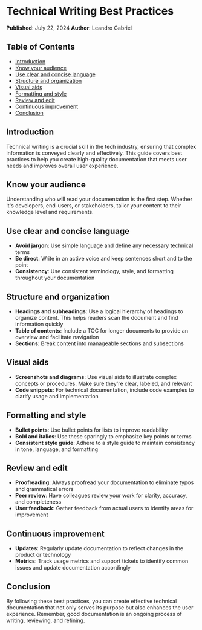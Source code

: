 # Technical Writing Best Practices

**Published**: July 22, 2024
**Author**: Leandro Gabriel

## Table of Contents

- [Introduction](#introduction)
- [Know your audience](#know-your-audience)
- [Use clear and concise language](#use-clear-and-concise-language)
- [Structure and organization](#structure-and-organization)
- [Visual aids](#visual-aids)
- [Formatting and style](#formatting-and-style)
- [Review and edit](#review-and-edit)
- [Continuous improvement](#continuous-improvement)
- [Conclusion](#conclusion)

## Introduction

Technical writing is a crucial skill in the tech industry, ensuring that complex information is conveyed clearly and effectively. This guide covers best practices to help you create high-quality documentation that meets user needs and improves overall user experience.

## Know your audience

Understanding who will read your documentation is the first step. Whether it's developers, end-users, or stakeholders, tailor your content to their knowledge level and requirements.

## Use clear and concise language

- **Avoid jargon**: Use simple language and define any necessary technical terms
- **Be direct**: Write in an active voice and keep sentences short and to the point
- **Consistency**: Use consistent terminology, style, and formatting throughout your documentation

## Structure and organization

- **Headings and subheadings**: Use a logical hierarchy of headings to organize content. This helps readers scan the document and find information quickly
- **Table of contents**: Include a TOC for longer documents to provide an overview and facilitate navigation
- **Sections**: Break content into manageable sections and subsections

## Visual aids

- **Screenshots and diagrams**: Use visual aids to illustrate complex concepts or procedures. Make sure they're clear, labeled, and relevant
- **Code snippets**: For technical documentation, include code examples to clarify usage and implementation

## Formatting and style

- **Bullet points**: Use bullet points for lists to improve readability
- **Bold and italics**: Use these sparingly to emphasize key points or terms
- **Consistent style guide**: Adhere to a style guide to maintain consistency in tone, language, and formatting

## Review and edit

- **Proofreading**: Always proofread your documentation to eliminate typos and grammatical errors
- **Peer review**: Have colleagues review your work for clarity, accuracy, and completeness
- **User feedback**: Gather feedback from actual users to identify areas for improvement

## Continuous improvement

- **Updates**: Regularly update documentation to reflect changes in the product or technology
- **Metrics**: Track usage metrics and support tickets to identify common issues and update documentation accordingly

## Conclusion

By following these best practices, you can create effective technical documentation that not only serves its purpose but also enhances the user experience. Remember, good documentation is an ongoing process of writing, reviewing, and refining.